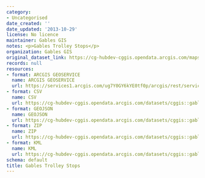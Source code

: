 ```yaml
---
category:
- Uncategorised
date_created: ''
date_updated: '2013-10-29'
license: No licence
maintainer: Gables GIS
notes: <p>Gables Trolley Stops</p>
organization: Gables GIS
original_dataset_link: https://cg-hubdev-cggis.opendata.arcgis.com/maps/cggis::gables-trolley-stops
records: null
resources:
- format: ARCGIS GEOSERVICE
  name: ARCGIS GEOSERVICE
  url: https://services1.arcgis.com/ug7Y0GY6kYE0tf0p/arcgis/rest/services/Trolley_Stops/FeatureServer/0
- format: CSV
  name: CSV
  url: https://cg-hubdev-cggis.opendata.arcgis.com/datasets/cggis::gables-trolley-stops.csv?outSR=%7B%22latestWkid%22%3A3857%2C%22wkid%22%3A102100%7D
- format: GEOJSON
  name: GEOJSON
  url: https://cg-hubdev-cggis.opendata.arcgis.com/datasets/cggis::gables-trolley-stops.geojson?outSR=%7B%22latestWkid%22%3A3857%2C%22wkid%22%3A102100%7D
- format: ZIP
  name: ZIP
  url: https://cg-hubdev-cggis.opendata.arcgis.com/datasets/cggis::gables-trolley-stops.zip?outSR=%7B%22latestWkid%22%3A3857%2C%22wkid%22%3A102100%7D
- format: KML
  name: KML
  url: https://cg-hubdev-cggis.opendata.arcgis.com/datasets/cggis::gables-trolley-stops.kml?outSR=%7B%22latestWkid%22%3A3857%2C%22wkid%22%3A102100%7D
schema: default
title: Gables Trolley Stops
---
```

